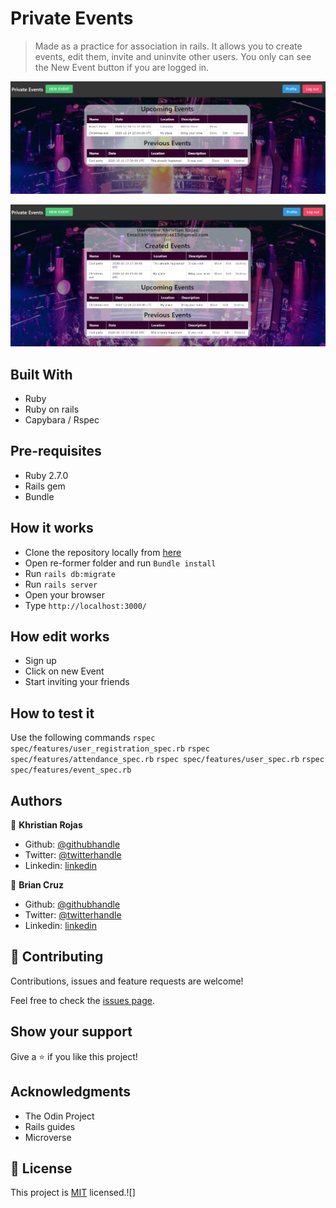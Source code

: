 # Private Events

> Made as a practice for association in rails. It allows you to create events, edit them, invite and uninvite other users. You only can see the New Event button if you are logged in.


![screenshot](app/assets/images/screenshot1.png)

![screenshot](app/assets/images/screenshot2.png)

## Built With

- Ruby
- Ruby on rails
- Capybara / Rspec

## Pre-requisites

- Ruby 2.7.0
- Rails gem
- Bundle

## How it works

- Clone the repository locally from [here](git@github.com:karmaester/Private-Events.git)
- Open re-former folder and run `Bundle install`
- Run `rails db:migrate`
- Run `rails server`
- Open your browser
- Type `http://localhost:3000/`

## How edit works

- Sign up
- Click on new Event
- Start inviting your friends

## How to test it

Use the following commands
`rspec spec/features/user_registration_spec.rb`
`rspec spec/features/attendance_spec.rb`
`rspec spec/features/user_spec.rb`
`rspec spec/features/event_spec.rb`

## Authors

👤 **Khristian Rojas**

- Github: [@githubhandle](https://github.com/karmaester)
- Twitter: [@twitterhandle](https://twitter.com/karmaendlich)
- Linkedin: [linkedin](https://www.linkedin.com/in/khristian-rojas/)

👤 **Brian Cruz**

- Github: [@githubhandle](https://github.com/BrianSammit)
- Twitter: [@twitterhandle](https://twitter.com/cruzsammit)
- Linkedin: [linkedin](https://www.linkedin.com/in/brian-sammit-cruz-rodriguez-5877551a8/)


## 🤝 Contributing

Contributions, issues and feature requests are welcome!

Feel free to check the [issues page](https://github.com/karmaester/Private-Events/issues).

## Show your support

Give a ⭐️ if you like this project!

## Acknowledgments

- The Odin Project
- Rails guides
- Microverse

## 📝 License

This project is [MIT](lic.url) licensed.![]
